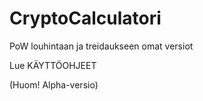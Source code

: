 # CryptoCalculatori

PoW louhintaan ja treidaukseen omat versiot

Lue KÄYTTÖOHJEET

(Huom! Alpha-versio)
